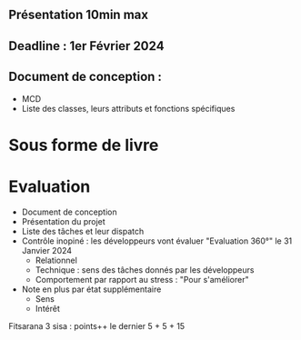 ## Présentation 10min max

## Deadline : 1er Février 2024

## Document de conception :
- MCD 
- Liste des classes, leurs attributs et fonctions spécifiques

# Sous forme de livre

# Evaluation 
- Document de conception
- Présentation du projet
- Liste des tâches et leur dispatch
- Contrôle inopiné : les développeurs vont évaluer "Evaluation 360°" le 31 Janvier 2024
  - Relationnel
  - Technique : sens des tâches donnés par les développeurs
  - Comportement par rapport au stress : "Pour s'améliorer"
- Note en plus par état supplémentaire
  - Sens
  - Intérêt
  
Fitsarana 3 sisa : points++ le dernier
5 + 5 + 15